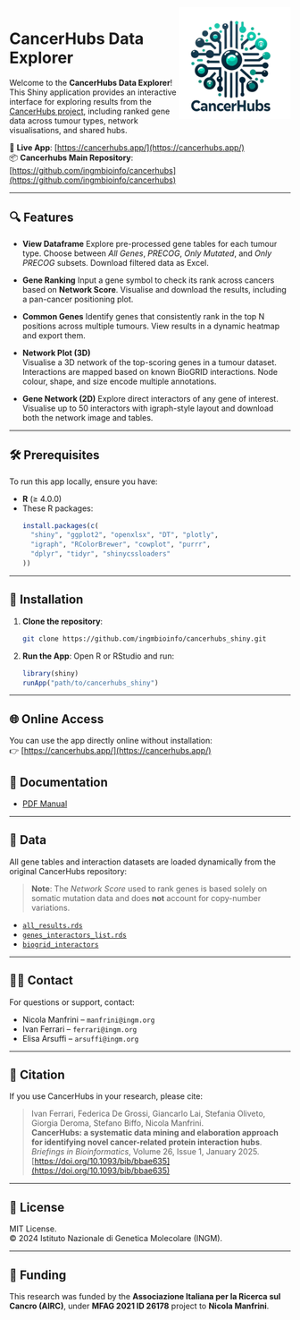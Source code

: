 <img src="www/cancerhubs_logo.png" align="right" alt="CancerHubs Logo" width="200" />

# CancerHubs Data Explorer

Welcome to the **CancerHubs Data Explorer**!  
This Shiny application provides an interactive interface for exploring results from the [CancerHubs project](https://github.com/ingmbioinfo/cancerhubs), including ranked gene data across tumour types, network visualisations, and shared hubs.

🧪 **Live App**: [https://cancerhubs.app/](https://cancerhubs.app/)  
📦 **Cancerhubs Main Repository**: [https://github.com/ingmbioinfo/cancerhubs](https://github.com/ingmbioinfo/cancerhubs)

---

## 🔍 Features

- **View Dataframe**
  Explore pre-processed gene tables for each tumour type. Choose between _All Genes_, _PRECOG_, _Only Mutated_, and _Only PRECOG_ subsets. Download filtered data as Excel.

- **Gene Ranking**
  Input a gene symbol to check its rank across cancers based on **Network Score**. Visualise and download the results, including a pan-cancer positioning plot.

- **Common Genes**
  Identify genes that consistently rank in the top N positions across multiple tumours. View results in a dynamic heatmap and export them.

- **Network Plot (3D)**  
  Visualise a 3D network of the top-scoring genes in a tumour dataset. Interactions are mapped based on known BioGRID interactions. Node colour, shape, and size encode multiple annotations.

- **Gene Network (2D)**
  Explore direct interactors of any gene of interest. Visualise up to 50 interactors with igraph-style layout and download both the network image and tables.

---

## 🛠️ Prerequisites

To run this app locally, ensure you have:

- **R** (≥ 4.0.0)
- These R packages:
  ```r
  install.packages(c(
    "shiny", "ggplot2", "openxlsx", "DT", "plotly",
    "igraph", "RColorBrewer", "cowplot", "purrr",
    "dplyr", "tidyr", "shinycssloaders"
  ))
  ```

---

## 💾 Installation

1. **Clone the repository**:
   ```bash
   git clone https://github.com/ingmbioinfo/cancerhubs_shiny.git
   ```

2. **Run the App**:
   Open R or RStudio and run:
   ```r
   library(shiny)
   runApp("path/to/cancerhubs_shiny")
   ```

---

## 🌐 Online Access

You can use the app directly online without installation:  
👉 [https://cancerhubs.app/](https://cancerhubs.app/)

## 📑 Documentation
- [PDF Manual](USER_MANUAL.pdf)

---

## 🧬 Data

All gene tables and interaction datasets are loaded dynamically from the original CancerHubs repository:

> **Note**: The *Network Score* used to rank genes is based solely on somatic mutation data and does **not** account for copy-number variations.

- [`all_results.rds`](https://github.com/ingmbioinfo/cancerhubs/blob/main/result/all_results.rds)
- [`genes_interactors_list.rds`](https://github.com/ingmbioinfo/cancerhubs/blob/main/result/genes_interactors_list.rds)
- [`biogrid_interactors`](https://github.com/ingmbioinfo/cancerhubs/blob/main/data/biogrid_interactors)

---

## 🙋‍♀️ Contact

For questions or support, contact:

- Nicola Manfrini – `manfrini@ingm.org`
- Ivan Ferrari – `ferrari@ingm.org`
- Elisa Arsuffi – `arsuffi@ingm.org`

---

## 📖 Citation

If you use CancerHubs in your research, please cite:

> Ivan Ferrari, Federica De Grossi, Giancarlo Lai, Stefania Oliveto, Giorgia Deroma, Stefano Biffo, Nicola Manfrini.  
> **CancerHubs: a systematic data mining and elaboration approach for identifying novel cancer-related protein interaction hubs**.  
> _Briefings in Bioinformatics_, Volume 26, Issue 1, January 2025.  
> [https://doi.org/10.1093/bib/bbae635](https://doi.org/10.1093/bib/bbae635)

---

## 📜 License

MIT License.  
© 2024 Istituto Nazionale di Genetica Molecolare (INGM).

---

## 💸 Funding

This research was funded by the **Associazione Italiana per la Ricerca sul Cancro (AIRC)**, under **MFAG 2021 ID 26178** project to **Nicola Manfrini**.
